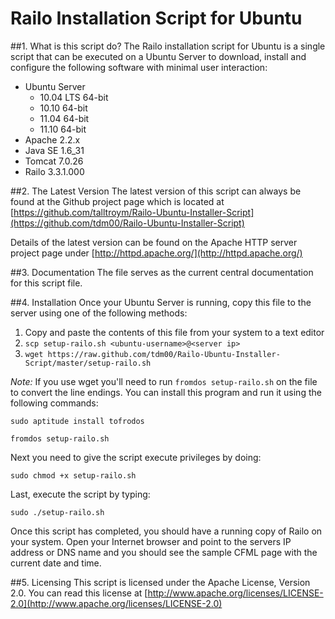 # Railo Installation Script for Ubuntu

##1. What is this script do?
The Railo installation script for Ubuntu is a single script that can be executed on a Ubuntu Server to download, install and configure the following software with minimal user interaction:

 * Ubuntu Server
   * 10.04 LTS 64-bit
   * 10.10 64-bit
   * 11.04 64-bit
   * 11.10 64-bit
 * Apache 2.2.x
 * Java SE 1.6_31
 * Tomcat 7.0.26
 * Railo 3.3.1.000

##2. The Latest Version
The latest version of this script can always be found at the Github project page which is located at [https://github.com/talltroym/Railo-Ubuntu-Installer-Script](https://github.com/tdm00/Railo-Ubuntu-Installer-Script)

Details of the latest version can be found on the Apache HTTP server project page under [http://httpd.apache.org/](http://httpd.apache.org/)

##3. Documentation
The file serves as the current central documentation for this script file.

##4. Installation
Once your Ubuntu Server is running, copy this file to the server
using one of the following methods:

 1. Copy and paste the contents of this file from your system to a text editor
 2. `scp setup-railo.sh <ubuntu-username>@<server ip>`
 3. `wget https://raw.github.com/tdm00/Railo-Ubuntu-Installer-Script/master/setup-railo.sh`


_Note:_ If you use wget you'll need to run `fromdos setup-railo.sh` on the file to convert the line endings.  You can install this program and run it using the following commands:

`sudo aptitude install tofrodos`

`fromdos setup-railo.sh`

Next you need to give the script execute privileges by doing:

`sudo chmod +x setup-railo.sh`

Last, execute the script by typing:

`sudo ./setup-railo.sh`

Once this script has completed, you should have a running copy of Railo on your system.  Open your Internet browser and point to the servers IP address or DNS name and you should see the sample CFML page with the current date and time.

##5. Licensing
This script is licensed under the Apache License, Version 2.0.  You can read this license at [http://www.apache.org/licenses/LICENSE-2.0](http://www.apache.org/licenses/LICENSE-2.0)
